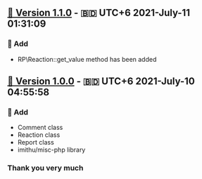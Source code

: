 ## [🔖 Version 1.1.0](https://github.com/imithu/RP-laravel/releases/tag/v1.1.0) - 🇧🇩 UTC+6 2021-July-11 01:31:09
### 🚩 Add
- RP\Reaction::get_value method has been added




## [🔖 Version 1.0.0](https://github.com/imithu/RP-laravel/releases/tag/v1.0.0) - 🇧🇩 UTC+6 2021-July-10 04:55:58
### 🚩 Add
- Comment class
- Reaction class
- Report class
- imithu/misc-php library




### Thank you very much